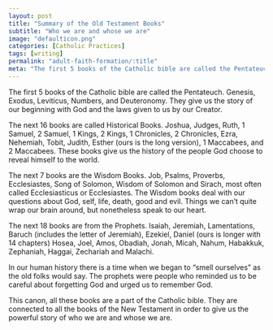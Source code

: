 ```yaml
---
layout: post
title: "Summary of the Old Testament Books"
subtitle: "Who we are and whose we are"
image: "defaulticon.png"
categories: [Catholic Practices]
tags: [writing]
permalink: "adult-faith-formation/:title"
meta: "The first 5 books of the Catholic bible are called the Pentateuch. Genesis, Exodus, Leviticus, Numbers, and Deuteronomy. They give us the story of our beginning with God and the laws given to us by our Creator."
---
```

The first 5 books of the Catholic bible are called the Pentateuch. Genesis, Exodus, Leviticus, Numbers, and Deuteronomy. They give us the story of our beginning with God and the laws given to us by our Creator.
<!--more-->

The next 16 books are called Historical Books. Joshua, Judges, Ruth, 1 Samuel, 2 Samuel, 1 Kings, 2 Kings, 1 Chronicles, 2 Chronicles, Ezra, Nehemiah, Tobit, Judith, Esther (ours is the long version), 1 Maccabees, and 2 Maccabees. These books give us the history of the people God choose to reveal himself to the world.

The next 7 books are the Wisdom Books. Job, Psalms, Proverbs, Ecclesiastes, Song of Solomon, Wisdom of Solomon and Sirach, most often called Ecclesiasticus or Ecclesiastes. The Wisdom books deal with our questions about God, self, life, death, good and evil. Things we can’t quite wrap our brain around, but nonetheless speak to our heart.

The next 18 books are from the Prophets. Isaiah, Jeremiah, Lamentations, Baruch (includes the letter of Jeremiah), Ezekiel, Daniel (ours is longer with 14 chapters) Hosea, Joel, Amos, Obadiah, Jonah, Micah, Nahum, Habakkuk, Zephaniah, Haggai, Zechariah and Malachi.

In our human history there is a time when we began to “smell ourselves” as the old folks would say. The prophets were people who reminded us to be careful about forgetting God and urged us to remember God.

This canon, all these books are a part of the Catholic bible. They are connected to all the books of the New Testament in order to give us the powerful story of who we are and whose we are.